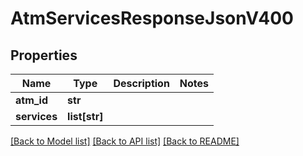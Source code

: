 # AtmServicesResponseJsonV400

## Properties
Name | Type | Description | Notes
------------ | ------------- | ------------- | -------------
**atm_id** | **str** |  | 
**services** | **list[str]** |  | 

[[Back to Model list]](../README.md#documentation-for-models) [[Back to API list]](../README.md#documentation-for-api-endpoints) [[Back to README]](../README.md)


